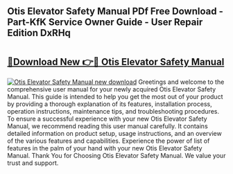 ## Otis Elevator Safety Manual PDf Free Download - Part-KfK Service Owner Guide - User Repair Edition DxRHq

# <h2><a href="http://bc67025.oget.top/?id=Otis+Elevator+Safety+Manual">🔗Download New 👉🔴 Otis Elevator Safety Manual</a></h2>

[![Otis Elevator Safety Manual new download](https://i.imgur.com/5g1atiW.png)](http://bc67025.oget.top/?id=Otis+Elevator+Safety+Manual)
Greetings and welcome to the comprehensive user manual for your newly acquired Otis Elevator Safety Manual. This guide is intended to help you get the most out of your product by providing a thorough explanation of its features, installation process, operation instructions, maintenance tips, and troubleshooting procedures. To ensure a successful experience with your new Otis Elevator Safety Manual, we recommend reading this user manual carefully. It contains detailed information on product setup, usage instructions, and an overview of the various features and capabilities. Experience the power of list of features in the palm of your hand with your new Otis Elevator Safety Manual. Thank You for Choosing Otis Elevator Safety Manual. We value your trust and support.
